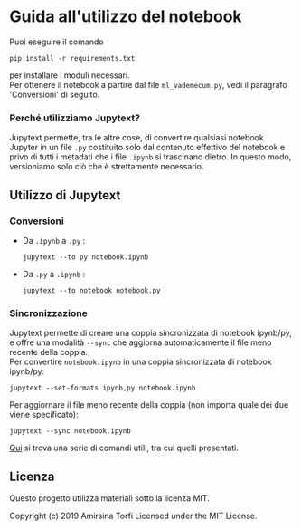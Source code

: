 # Guida all'utilizzo del notebook
Puoi eseguire il comando
  ```console
  pip install -r requirements.txt
  ```
per installare i moduli necessari.  
Per ottenere il notebook a partire dal file `ml_vademecum.py`, vedi il paragrafo 'Conversioni' di seguito.

### Perché utilizziamo Jupytext?
Jupytext permette, tra le altre cose, di convertire qualsiasi notebook Jupyter in un file `.py` costituito solo dal contenuto effettivo del notebook e privo di tutti i metadati che i file `.ipynb` si trascinano dietro. In questo modo, versioniamo solo ciò che è strettamente necessario.

## Utilizzo di Jupytext
### Conversioni
- Da `.ipynb` a  `.py` :
  
  ```console
  jupytext --to py notebook.ipynb 
  ```
- Da `.py` a  `.ipynb` :
  
  ```console
  jupytext --to notebook notebook.py
  ```
### Sincronizzazione
Jupytext permette di creare una coppia sincronizzata di notebook ipynb/py, e offre una modalità `--sync` che aggiorna automaticamente il file meno recente della coppia.  
Per convertire `notebook.ipynb` in una coppia sincronizzata di notebook ipynb/py:
```console
jupytext --set-formats ipynb,py notebook.ipynb
```
Per aggiornare il file meno recente della coppia (non importa quale dei due viene specificato):
```console
jupytext --sync notebook.ipynb
```

[Qui](https://jupytext.readthedocs.io/en/latest/using-cli.html) si trova una serie di comandi utili, tra cui quelli presentati.

##  Licenza
Questo progetto utilizza materiali sotto la licenza MIT.

Copyright (c) 2019 Amirsina Torfi
Licensed under the MIT License.
